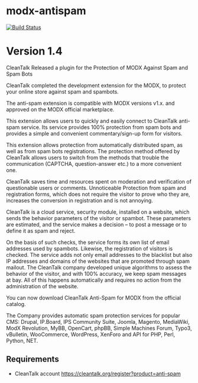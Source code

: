 modx-antispam
================
[![Build Status](https://travis-ci.org/CleanTalk/modx-antispam.svg)](https://travis-ci.org/CleanTalk/modx-antispam)

Version 1.4
================

CleanTalk Released a plugin for the Protection of MODX Against Spam and Spam Bots

CleanTalk completed the development extension for the MODX, to protect your online store against spam and spambots.



The anti-spam extension is compatible with MODX versions v1.x. and approved on the MODX official marketplace.



This extension allows users to quickly and easily connect to CleanTalk anti-spam service. Its service provides 100% protection from spam bots and provides a simple and convenient commentary/sign-up form for visitors.

This extension allows protection from automatically distributed spam, as well as from spam bots registrations. The protection method offered by CleanTalk allows users to switch from the methods that trouble the communication (CAPTCHA, question-answer etc.) to a more convenient one.



CleanTalk saves time and resources spent on moderation and verification of questionable users or comments. Unnoticeable Protection from spam and registration forms, which does not require the visitor to prove who they are, increases the conversion in registration and is not annoying.



CleanTalk is a cloud service, security module, installed on a website, which sends the behavior parameters of the visitor or spambot. These parameters are estimated, and the service makes a decision – to post a message or to define it as spam and reject.



On the basis of such checks, the service forms its own list of email addresses used by spambots. Likewise, the registration of visitors is checked. The service adds not only email addresses to the blacklist but also IP addresses and domains of the websites that are promoted through spam mailout. The CleanTalk company developed unique algorithms to assess the behavior of the visitor, and with 100% accuracy, we keep spam messages at bay. All of this happens automatically and requires no action from the administration of the website.



You can now download CleanTalk Anti-Spam for MODX from the official catalog.



The Company provides automatic spam protection services for popular CMS: Drupal, IP.Board, IPS Community Suite, Joomla, Magento, MediaWiki, ModX Revolution, MyBB, OpenCart, phpBB, Simple Machines Forum, Typo3, vBulletin, WooCommerce, WordPress, XenForo and API for PHP, Perl, Python, NET.

## Requirements

* CleanTalk account https://cleantalk.org/register?product=anti-spam